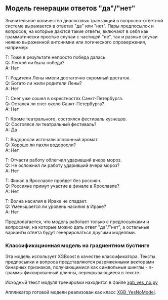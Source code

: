 ## Модель генерации ответов "да"/"нет"

Значительное количество диалоговых транзакций в вопросно-ответной системе выражается
в ответах "да" или "нет". Пары предпосылок и вопросов, на которые даются такие ответы,
включают в себя как грамматически простые случаи с частицей "не", так и разные случаи
неявно выраженной антонимии или логического опровержения, например:

T: Тоже в результате непросто победа далась.  
Q: Легкой ли была победа?  
A: Нет  


T: Родители Лены имели достаточно скромный достаток.  
Q: Богато ли жили родители Лены?  
A: Нет  


T: Снег уже сошел в окрестностях Санкт-Петербурга.  
Q: Остался ли снег около Санкт-Петербурга?  
A: Нет  


T: Кроме театрального, состоялся фестиваль кузнецов.  
Q: Состоялся ли театральный фестиваль?  
A: Да


T: Водоросли источали зловонный аромат.  
Q: Хорошо ли пахли водоросли?  
A: Нет


T: Отчасти работу облегчил ударивший вчера мороз.  
Q: Не осложнил ли работу ударивший вчера мороз?  
A: Нет


T: Финал в Ярославле пройдет без россиян.  
Q: Россияне примут участие в финале в Ярославле?  
A: Нет

T: Волна насилия в Ираке не спадает.  
Q: Уменьшается ли уровень насилия в Ираке?  
A: Нет

Предполагается, что модель работает только с предпосылками и вопросами,
на которые можно дать ответ "да"/"нет", а остальные варианты ответа будут
генерироваться другими моделями.

### Классификационная модель на градиентном бустинге

Эта модель использует XGBoost в качестве классификатора. Тексты предпосылки и вопроса
представляются разряженными векторами бинарных признаков, получающимися как символьные
шинглы - n-граммы фиксированный длинны, перекрывающиеся в тексте.

Исходный текст модуля тренировки находится в файле [xgb_yes_no.py](https://github.com/Koziev/chatbot/blob/master/PyModels/xgb_yes_no.py)

Аппликатор готовой модели реализован как класс [XGB_YesNoModel](https://github.com/Koziev/chatbot/blob/master/PyModels/bot/xgb_yes_no_model.py).




